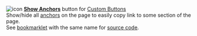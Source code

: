 ![icon](https://raw.github.com/Infocatcher/Custom_Buttons/master/Show_Anchors/icon.png)&nbsp;<a href="http://infocatcher.github.io/Custom_Buttons/install/showAnchors.html"><strong>Show Anchors</strong></a> button for [Custom Buttons](https://addons.mozilla.org/addon/custom-buttons/)
<br>Show/hide all <a href="https://en.wikipedia.org/wiki/HTML_element#Anchor">anchors</a> on the page to easily copy link to some section of the page.
<br>See <a href="https://github.com/Infocatcher/Bookmarklets">bookmarklet</a> with the same name for <a href="https://github.com/Infocatcher/Bookmarklets/blob/master/showAnchors.js">source code</a>.